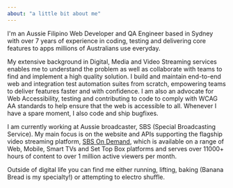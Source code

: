 ```yaml
---
about: "a little bit about me"
---
```

I'm an Aussie Filipino Web Developer and QA Engineer based in Sydney with over 7 years of experience in coding, testing and delivering core features to apps millions of Australians use everyday.

My extensive background in Digital, Media and Video Streaming services enables me to understand the problem as well as collaborate with teams to find and implement a high quality solution. I build and maintain end-to-end web and integration test automation suites from scratch, empowering teams to deliver features faster and with confidence. I am also an advocate for Web Accessibility, testing and contributing to code to comply with WCAG AA standards to help ensure that the web is accessible to all. Whenever I have a spare moment, I also code and ship bugfixes.

I am currently working at Aussie broadcaster, SBS (Special Broadcasting Service). My main focus is on the website and APIs supporting the flagship video streaming platform, <a href="https://www.sbs.com.au/ondemand" aria-label="SBS On Demand">SBS On Demand</a>, which is available on a range of Web, Mobile, Smart TVs and Set Top Box platforms and serves over 11000+ hours of content to over 1 million active viewers per month. 
 
Outside of digital life you can find me either running, lifting, baking (Banana Bread is my specialty!) or attempting to electro shuffle.